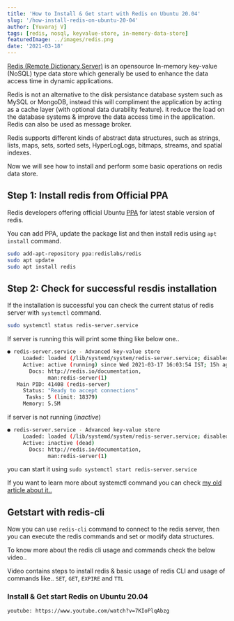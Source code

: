 ```yaml
---
title: 'How to Install & Get start with Redis on Ubuntu 20.04'
slug: '/how-install-redis-on-ubuntu-20-04'
author: [Yuvaraj V]
tags: [redis, nosql, keyvalue-store, in-memory-data-store]
featuredImage: ../images/redis.png
date: '2021-03-18'
---
```



[Redis (Remote Dictionary Server)](https://en.wikipedia.org/wiki/Redis) is an opensource In-memory key-value (NoSQL) type data store which generally be used to enhance the data access time in dynamic applications. 

Redis is not an alternative to the disk persistance database system such as MySQL or MongoDB, instead this will compliment the application by acting as a cache layer (with optional data durability feature). it reduce the load on the database systems & improve the data access time in the application.
Redis can also be used as message broker.

Redis supports different kinds of abstract data structures, such as strings, lists, maps, sets, sorted sets, HyperLogLogs, bitmaps, streams, and spatial indexes.

Now we will see how to install and perform some basic operations on redis data store.

## Step 1: Install redis from Official PPA
Redis developers offering official Ubuntu [PPA](https://askubuntu.com/questions/4983/what-are-ppas-and-how-do-i-use-them/4990#4990) for latest stable version of redis.

You can add PPA, update the package list and then install redis using `apt install` command.

```bash
sudo add-apt-repository ppa:redislabs/redis
sudo apt update
sudo apt install redis
```

## Step 2: Check for successful resdis installation
If the installation is successful you can check the current status of redis server with `systemctl` command.

```bash
sudo systemctl status redis-server.service
```

If server is running this will print some thing like below one..

```bash
● redis-server.service - Advanced key-value store
     Loaded: loaded (/lib/systemd/system/redis-server.service; disabled; vendor preset: enabled)
     Active: active (running) since Wed 2021-03-17 16:03:54 IST; 15h ago
       Docs: http://redis.io/documentation,
             man:redis-server(1)
   Main PID: 41408 (redis-server)
     Status: "Ready to accept connections"
      Tasks: 5 (limit: 18379)
     Memory: 5.5M
```

if server is not running (*inactive*)

```bash
● redis-server.service - Advanced key-value store
     Loaded: loaded (/lib/systemd/system/redis-server.service; disabled; vendor preset: enabled)
     Active: inactive (dead)
       Docs: http://redis.io/documentation,
             man:redis-server(1)
```

you can start it using `sudo systemctl start redis-server.service`

If you want to learn more about systemctl command you can check [my old article about it..](https://opensourceinside.kodemonk.dev/2016/04/how-to-manage-systemd-services-on-linux.html)

## Getstart with redis-cli
Now you can use `redis-cli` command to connect to the redis server, then you can execute the redis commands and set or modify data structures.

To know more about the redis cli usage and commands check the below video..

Video contains steps to install redis & basic usage of redis CLI and usage of commands like.. `SET`, `GET`, `EXPIRE` and `TTL`

### Install & Get start Redis on Ubuntu 20.04
`youtube: https://www.youtube.com/watch?v=7KIoPlqAbzg`
